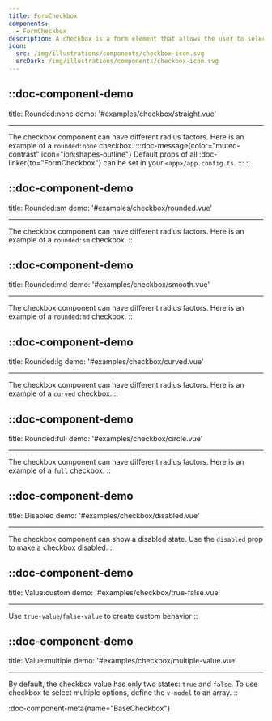 ```yaml
---
title: FormCheckbox
components:
  - FormCheckbox
description: A checkbox is a form element that allows the user to select one or more options from a predefined set of data.
icon:
  src: /img/illustrations/components/checkbox-icon.svg
  srcDark: /img/illustrations/components/checkbox-icon.svg
---
```


::doc-component-demo
---
title: Rounded:none
demo: '#examples/checkbox/straight.vue'

---

The checkbox component can have different radius factors. Here is an example of a `rounded:none` checkbox.
:::doc-message{color="muted-contrast" icon="ion:shapes-outline"}
Default props of all :doc-linker{to="FormCheckbox"} can be set in your `<app>/app.config.ts`.
:::
::

::doc-component-demo
---
title: Rounded:sm
demo: '#examples/checkbox/rounded.vue'

---

The checkbox component can have different radius factors. Here is an example of a `rounded:sm` checkbox.
::

::doc-component-demo
---
title: Rounded:md
demo: '#examples/checkbox/smooth.vue'

---

The checkbox component can have different radius factors. Here is an example of a `rounded:md` checkbox.
::

::doc-component-demo
---
title: Rounded:lg
demo: '#examples/checkbox/curved.vue'

---

The checkbox component can have different radius factors. Here is an example of a `curved` checkbox.
::

::doc-component-demo
---
title: Rounded:full
demo: '#examples/checkbox/circle.vue'

---

The checkbox component can have different radius factors. Here is an example of a `full` checkbox.
::

::doc-component-demo
---
title: Disabled
demo: '#examples/checkbox/disabled.vue'

---

The checkbox component can show a disabled state. Use the `disabled` prop to make a checkbox disabled.
::

::doc-component-demo
---
title: Value:custom
demo: '#examples/checkbox/true-false.vue'

---

Use `true-value`/`false-value` to create custom behavior
::

::doc-component-demo
---
title: Value:multiple
demo: '#examples/checkbox/multiple-value.vue'

---

By default, the checkbox value has only two states: `true` and `false`.
To use checkbox to select multiple options, define the `v-model` to an array.
::

:doc-component-meta{name="BaseCheckbox"}

